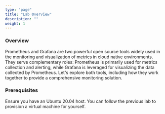 ```yaml
---
type: "page"
title: "Lab Overview"
description: ""
weight: 1
---
```


### Overview
Prometheus and Grafana are two powerful open source tools widely used in the monitoring and
visualization of metrics in cloud native environments. They serve complementary roles:
Prometheus is primarily used for metrics collection and alerting, while Grafana is leveraged for
visualizing the data collected by Prometheus. Let's explore both tools, including how they work
together to provide a comprehensive monitoring solution.

### Prerequisites
Ensure you have an Ubuntu 20.04 host. You can follow the previous lab to provision a virtual
machine for yourself.